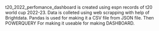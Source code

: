 t20_2022_perfomance_dashboard is created using espn records of t20 world cup 2022-23. 
Data is colleted using web scrapping with help of Brightdata.
Pandas is used for making it a CSV file from JSON file.
Then POWERQUERY For making it useable for making DASHBOARD.
